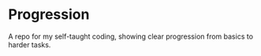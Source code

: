 # Progression
A repo for my self-taught coding, showing clear progression from basics to harder tasks.
